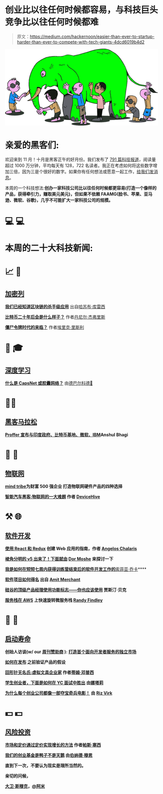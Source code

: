 # 创业比以往任何时候都容易，与科技巨头竞争比以往任何时候都难

> 原文：<https://medium.com/hackernoon/easier-than-ever-to-startup-harder-than-ever-to-compete-with-tech-giants-4dcd6019b4d2>

![](img/4b705d6164f8c71ff525e6f24b5b1369.png)

# 亲爱的黑客们:

欢迎来到 11 月！十月是黑客正午的好月份。我们发布了 [791 篇科技报道](https://hackernoon.com/archive/2017/10)，阅读量超过 1000 万分钟，平均每天有 128，722 名读者。我正在考虑如何将这些数字增加三倍，因为三是个很好的数字。如果你有任何想法或愿意一起工作，[给我们发消息](mailto:partners@amipublications.com)。

本周的一个科技想法:**创办一家科技公司比以往任何时候都更容易(打造一个像样的产品，获得牵引力，赚取美元美元)，但如果不依赖 FAAMG(脸书、苹果、亚马逊、微软、谷歌)，几乎不可能扩大一家科技公司的规模。**

# 💻 💻

# 本周的二十大科技新闻:

# 📈 💸

## [加密列](https://hackernoon.com/tagged/cryptocurrency)

[**我们已经知道区块链的杀手级应用**](https://hackernoon.com/we-already-know-blockchains-killer-apps-f2d443eba35) 出自[哈苏布·库雷西](https://medium.com/u/8bc4e5f8b505?source=post_page-----4dcd6019b4d2--------------------------------)

[**比特币二十年后会是什么样子？**](https://hackernoon.com/what-will-bitcoin-look-like-in-twenty-years-7e75481a798c) 作者[丹尼尔·杰弗里斯](https://medium.com/u/618a7c78c957?source=post_page-----4dcd6019b4d2--------------------------------)

[**僵尸令牌时代的来临？**](https://hackernoon.com/the-coming-era-of-the-zombie-token-707350b34b42) 作者[埃里克·里斯利](https://medium.com/u/b3f390f88750?source=post_page-----4dcd6019b4d2--------------------------------)

# 🌊 🎓

## [深度学习](https://hackernoon.com/tagged/deep-learning)

[**什么是 CapsNet 或胶囊网络？**](https://hackernoon.com/supervised-deep-learning-in-image-classification-for-noobs-part-1-9f831b6d430d) 由[德巴尔科德🦁](https://medium.com/u/6a4320201780?source=post_page-----4dcd6019b4d2--------------------------------)

# 🐱‍💻

## [黑客马拉松](http://hackernoon.com/tagged/hackathon)

[**Proffer 宣布与印度政府、比特币基地、微软、IBM**](https://hackernoon.com/blockchain-hackathon-from-proffer-ibm-microsoft-coinbase-b17131ec20f4)**Anshul Bhagi**

# **🤔 🚗**

## **[物联网](http://hackernoon.com/tagged/iot)**

**[**mind tribe**](https://hackernoon.com/four-options-for-building-an-iot-hardware-product-as-a-fortune-500-company-6cbc39f596c9)为财富 500 强企业 打造物联网硬件产品的四种选择**

**[**智能汽车黑客:物联网的一大难题**](https://hackernoon.com/smart-car-hacking-a-major-problem-for-iot-a66c14562419) 作者 [DeviceHive](https://medium.com/u/cc55819afeaf?source=post_page-----4dcd6019b4d2--------------------------------)**

# **⚒️ 🌐**

## **[软件开发](http://hackernoon.com/tagged/software-development)**

**[**使用 React 和 Redux**](https://hackernoon.com/a-guide-to-creating-web-applications-with-react-and-redux-2f6bc0775951) 创建 Web 应用的指南，作者 [Angelos Chalaris](https://medium.com/u/7c825470e7a3?source=post_page-----4dcd6019b4d2--------------------------------)**

**[**棱角分明的 v5 出来了！下面就由**](https://hackernoon.com/angular-v5-is-out-here-is-how-to-explore-it-eace34fcae8a) **[Dor Moshe](https://medium.com/u/6107923b20dc?source=post_page-----4dcd6019b4d2--------------------------------) 来探讨一下****

**[**我是如何在短短七周内获得训练营结束后的软件开发工作的**](https://hackernoon.com/how-i-landed-my-post-bootcamp-software-developer-job-in-just-seven-weeks-7b213c1bb867)**[索菲亚·乔卡](https://medium.com/u/dff796963fb6?source=post_page-----4dcd6019b4d2--------------------------------)****

****[**软件项目如何得名**](https://hackernoon.com/sometimes-its-kind-of-interesting-to-know-the-origins-of-the-products-projects-we-love-e95f3ce061f3) 出自 [Amit Merchant](https://medium.com/u/9a38558d2700?source=post_page-----4dcd6019b4d2--------------------------------)****

****[**硅谷的顶级产品经理使用功能标志——你也应该使用**](https://hackernoon.com/silicon-valleys-top-product-managers-use-feature-flags-and-you-should-too-cc51cc1aeafb) 贾斯汀·贝克****

****[**服务栈在 AWS**](https://hackernoon.com/the-services-stack-235cca4a15f7) 上快速旋转微服务栈 [Randy Findley](https://medium.com/u/71ea46442c3a?source=post_page-----4dcd6019b4d2--------------------------------)****

# ****🤔 🤑****

## ****[启动寿命](http://hackernoon.com/tagged/startup)****

******创始人访谈(w/ our** [**周刊赞助商**](https://weeklysponsor.paperform.co/) **):** [**打造首个面向开发者服务的独立市场**](https://hackernoon.com/building-the-first-independent-marketplace-for-developer-services-830bad14228e)****

****[**如何在发布**](https://hackernoon.com/how-to-validate-assumptions-for-your-product-before-you-even-launch-60f195cabd68) 之前验证产品的假设****

****[**回形针无名氏:虚拟文具企业家**](https://hackernoon.com/paperclips-anonymous-startup-lessons-from-a-virtual-stationery-entrepreneur-6af322386743) 作者[蒂姆·邓普西](https://medium.com/u/3c56b626b1d3?source=post_page-----4dcd6019b4d2--------------------------------)****

****[**学生创业者，下面是如何在 YC 面试中胜出**](https://hackernoon.com/student-founders-heres-how-to-ace-your-yc-interview-adaa74735547) 由[娜塔莉](https://medium.com/u/f030f4a44ad5?source=post_page-----4dcd6019b4d2--------------------------------)****

****[**为什么每个创业公司都像一部夺宝奇兵电影！**](https://hackernoon.com/the-only-rule-of-startup-success-you-need-to-know-b1da1b9291a9) 由 [Riz Virk](https://medium.com/u/4300cfeb5f2d?source=post_page-----4dcd6019b4d2--------------------------------)****

# ****💵 💵****

## ****[风险投资](http://hackernoon.com/tagged/venture-capital)****

****[**市场和定价通过定价实现增长的方法**](https://hackernoon.com/marketplaces-and-pricing-d2f9aec947aa) 作者[帕斯·塞西](https://medium.com/u/3b30ba128c1f?source=post_page-----4dcd6019b4d2--------------------------------)****

****[**我们的创业基金是鸭子不是天鹅**](https://hackernoon.com/our-startup-fund-is-a-duck-not-a-swan-a8fe48feb023) 由[伯纳德·穆恩](https://medium.com/u/e51309d3df24?source=post_page-----4dcd6019b4d2--------------------------------)****

****直到下一次，不要认为现实是理所当然的。****

****亲切的问候，****

****[大卫·斯穆克](http://www.davidsmooke.net/)，[@阿米](http://twitter.com/@ami)****